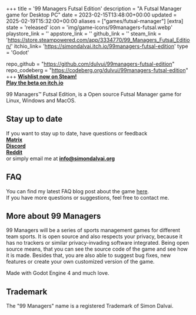 +++
title = '99 Managers Futsal Edition'
description = "A Futsal Manager game for Desktop PC"
date = 2023-02-15T13:48:00+00:00
updated = 2025-02-19T15:32:00+00:00
aliases = ["games/futsal-manager"]
[extra]
state = 'released'
icon = 'img/game-icons/99managers-futsal.webp'
playstore_link = ''
appstore_link = ''
github_link = ''
steam_link = 'https://store.steampowered.com/app/3334770/99_Managers_Futsal_Edition/'
itchio_link= 'https://simondalvai.itch.io/99managers-futsal-edition'
type = 'Godot'

repo_github = "https://github.com/dulvui/99managers-futsal-edition"
repo_codeberg = "https://codeberg.org/dulvui/99managers-futsal-edition"
+++
**[Wishlist now on Steam!](https://store.steampowered.com/app/3334770/99_Managers_Futsal_Edition/)**  
**[Play the beta on itch.io](https://simondalvai.itch.io/99managers-futsal-edition)**

99 Managers™ Futsal Edition, is a Open source Futsal Manager game for Linux, Windows and MacOS.

## Stay up to date
If you want to stay up to date, have questions or feedback  
[**Matrix**](https://discord.gg/a5DSHZKkA8)  
[**Discord**](https://discord.gg/a5DSHZKkA8)  
[**Reddit**](https://www.reddit.com/r/99Managers/)  
or simply email me at [**info@simondalvai.org**](mailto:info@simondalvai.org?subject=99Managers:%20Futsal%20Edition)

## FAQ
You can find my latest FAQ blog post about the game [here](https://simondalvai.org/blog/99managers-futsal-faq/).  
If you have more questions or suggestions, feel free to contact me.

## More about 99 Managers
99 Managers will be a series of sports management games for different team sports.
It is open source and also respects your privacy, because it has no trackers or similar privacy-invading software integrated.
Being open source means, that you can see the source code of the game and see how it is made.
Besides that, you are also able to suggest bug fixes, new features or create your own customized version of the game.

Made with Godot Engine 4 and much love.

## Trademark
The "99 Managers" name is a registered Trademark of Simon Dalvai.
